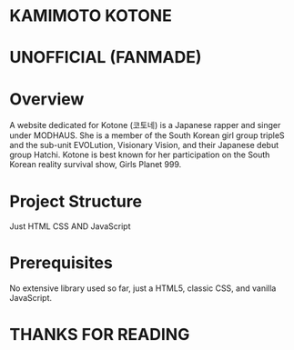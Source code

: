 KAMIMOTO KOTONE
=
UNOFFICIAL (FANMADE)  
=  
Overview  
=
A website dedicated for Kotone (코토네) is a Japanese rapper and singer under MODHAUS. She is a member of the South Korean girl group tripleS and the sub-unit EVOLution, Visionary Vision, and their Japanese debut group Hatchi. Kotone is best known for her participation on the South Korean reality survival show, Girls Planet 999.

Project Structure  
=
Just HTML CSS AND JavaScript

Prerequisites  
=
No extensive library used so far, just a HTML5, classic CSS, and vanilla JavaScript.

THANKS FOR READING  
=
